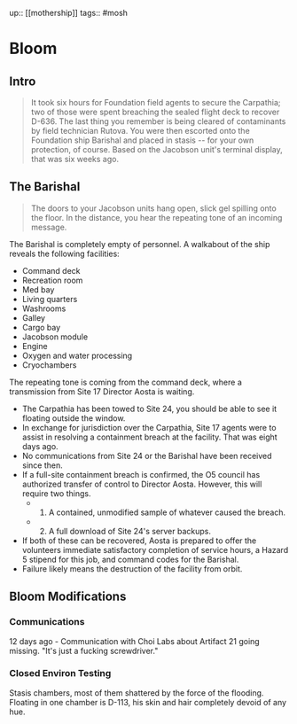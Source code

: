 ---
---
up:: [[mothership]]
tags:: #mosh 

# Bloom

## Intro

> It took six hours for Foundation field agents to secure the Carpathia; two of those were spent breaching the sealed flight deck to recover D-636. The last thing you remember is being cleared of contaminants by field technician Rutova. You were then escorted onto the Foundation ship Barishal and placed in stasis -- for your own protection, of course. Based on the Jacobson unit's terminal display, that was six weeks ago.

## The Barishal

> The doors to your Jacobson units hang open, slick gel spilling onto the floor. In the distance, you hear the repeating tone of an incoming message.

The Barishal is completely empty of personnel. A walkabout of the ship reveals the following facilities:

- Command deck
- Recreation room
- Med bay
- Living quarters
- Washrooms
- Galley
- Cargo bay
- Jacobson module
- Engine
- Oxygen and water processing
- Cryochambers

The repeating tone is coming from the command deck, where a transmission from Site 17 Director Aosta is waiting.

- The Carpathia has been towed to Site 24, you should be able to see it floating outside the window.
- In exchange for jurisdiction over the Carpathia, Site 17 agents were to assist in resolving a containment breach at the facility. That was eight days ago.
- No communications from Site 24 or the Barishal have been received since then.
- If a full-site containment breach is confirmed, the O5 council has authorized transfer of control to Director Aosta. However, this will require two things.
  - 1. A contained, unmodified sample of whatever caused the breach.
  - 2. A full download of Site 24's server backups.
- If both of these can be recovered, Aosta is prepared to offer the volunteers immediate satisfactory completion of service hours, a Hazard 5 stipend for this job, and command codes for the Barishal.
- Failure likely means the destruction of the facility from orbit.

## Bloom Modifications

### Communications

12 days ago - Communication with Choi Labs about Artifact 21 going missing. "It's just a fucking screwdriver."

### Closed Environ Testing 

Stasis chambers, most of them shattered by the force of the flooding. Floating in one chamber is D-113, his skin and hair completely devoid of any hue.